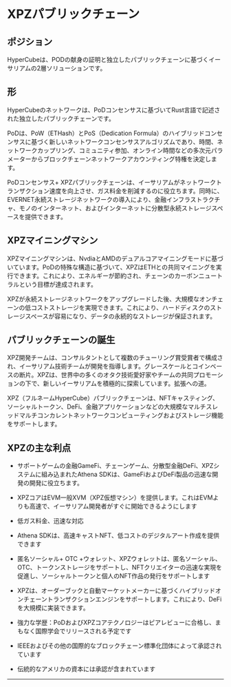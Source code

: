 # XPZパブリックチェーン


## ポジション

HyperCubeは、PODの献身の証明と独立したパブリックチェーンに基づくイーサリアムの2層ソリューションです。

## 形

HyperCubeのネットワークは、PoDコンセンサスに基づいてRust言語で記述された独立したパブリックチェーンです。

PoDは、PoW（ETHash）とPoS（Dedication Formula）のハイブリッドコンセンサスに基づく新しいネットワークコンセンサスアルゴリズムであり、時間、ネットワークカップリング、コミュニティ参加、オンライン時間などの多次元パラメーターからブロックチェーンネットワークアカウンティング特権を決定します。

PoDコンセンサス+ XPZパブリックチェーンは、イーサリアムがネットワークトランザクション速度を向上させ、ガス料金を削減するのに役立ちます。同時に、EVERNET永続ストレージネットワークの導入により、金融インフラストラクチャ、モノのインターネット、およびインターネットに分散型永続ストレージスペースを提供できます。


## XPZマイニングマシン

XPZマイニングマシンは、NvdiaとAMDのデュアルコアマイニングモードに基づいています。PoDの特殊な構造に基づいて、XPZはETHとの共同マイニングを実行できます。これにより、エネルギーが節約され、チェーンのカーボンニュートラルという目標が達成されます。

XPZが永続ストレージネットワークをアップグレードした後、大規模なオンチェーンの低コストストレージを実現できます。これにより、ハードディスクのストレージスペースが容易になり、データの永続的なストレージが保証されます。

## パブリックチェーンの誕生

XPZ開発チームは、コンサルタントとして複数のチューリング賞受賞者で構成され、イーサリアム技術チームが開発を指導します。グレースケールとコインベースの断片。XPZは、世界中の多くのオタク技術愛好家やチームの共同プロモーションの下で、新しいイーサリアムを積極的に探索しています。拡張への道。

XPZ（フルネームHyperCube）パブリックチェーンは、NFTキャスティング、ソーシャルトークン、DeFi、金融アプリケーションなどの大規模なマルチスレッドマルチコンカレントネットワークコンピューティングおよびストレージ機能をサポートします。


## XPZの主な利点

* サポートゲームの金融GameFi、チェーンゲーム、分散型金融DeFi、XPZシステムに組み込まれたAthena SDKは、GameFiおよびDeFi製品の迅速な開発の開発に役立ちます。

* XPZコアはEVM一般XVM（XPZ仮想マシン）を提供します。これはEVMよりも高速で、イーサリアム開発者がすぐに開始できるようにします

* 低ガス料金、迅速な対応

* Athena SDKは、高速キャストNFT、低コストのデジタルアート作成を提供できます

* 匿名ソーシャル+ OTC +ウォレット、XPZウォレットは、匿名ソーシャル、OTC、トークンストレージをサポートし、NFTクリエイターの迅速な実現を促進し、ソーシャルトークンと個人のNFT作品の発行をサポートします

* XPZは、オーダーブックと自動マーケットメーカーに基づくハイブリッドオンチェーントランザクションエンジンをサポートします。これにより、DeFiを大規模に実装できます。

* 強力な学歴：PoDおよびXPZコアテクノロジーはピアレビューに合格し、まもなく国際学会でリリースされる予定です

* IEEEおよびその他の国際的なブロックチェーン標準化団体によって承認されています

* 伝統的なアメリカの資本には承認が含まれています


***